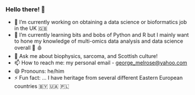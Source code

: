 ### Hello there! 👋

- 🔭 I’m currently working on obtaining a data science or bioformatics job in the UK 🇬🇧 
- 🌱 I’m currently learning bits and bobs of Python and R but I mainly want to hone my knowledge of multi-omics data analysis and data science overall 🧬 🩸 
- 💬 Ask me about biophysics, sarcoma, and Scottish culture!
- 📫 How to reach me: my personal email - george_melrose@yahoo.com
- 😄 Pronouns: he/him
- ⚡ Fun fact: ... I have heritage from several different Eastern European countries 🇧🇾 🇺🇦 🇵🇱

